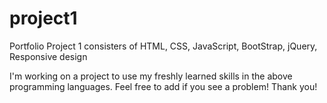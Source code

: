 # project1
Portfolio Project 1 consisters of HTML, CSS, JavaScript, BootStrap, jQuery, Responsive design

I'm working on a project to use my freshly learned skills in the above programming languages. Feel free to add if you see a problem! Thank you!
